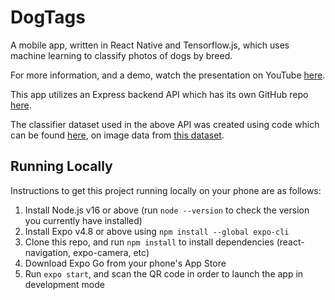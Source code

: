 # DogTags

A mobile app, written in React Native and Tensorflow.js, which uses machine learning to classify photos of dogs by breed.

For more information, and a demo, watch the presentation on YouTube [here](https://www.youtube.com/watch?v=rLSDtEcvVMk).

This app utilizes an Express backend API which has its own GitHub repo [here](https://github.com/PaulOR26/dog-breed-api).

The classifier dataset used in the above API was created using code which can be found [here](https://github.com/lkelsall/tfjs-classifier-creator), on image data from [this dataset](http://vision.stanford.edu/aditya86/ImageNetDogs/).

## Running Locally

Instructions to get this project running locally on your phone are as follows:
1. Install Node.js v16 or above (run `node --version` to check the version you currently have installed)
2. Install Expo v4.8 or above using `npm install --global expo-cli`
3. Clone this repo, and run `npm install` to install dependencies (react-navigation, expo-camera, etc)
4. Download Expo Go from your phone's App Store
5. Run `expo start`, and scan the QR code in order to launch the app in development mode

